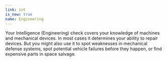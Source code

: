 ```yaml
---
link: int
is_new: true
name: Engineering
---
```

Your Intelligence (Engineering) check covers your knowledge of machines and mechanical devices. In
most cases it determines your ability to repair devices. But you might also use it to spot
weaknesses in mechanical defense systems, spot potential vehicle failures before they happen, or
find expensive parts in space salvage.
